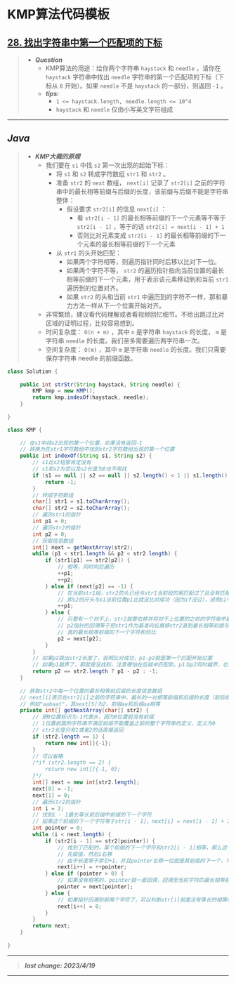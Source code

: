 # KMP算法代码模板

## [28. 找出字符串中第一个匹配项的下标](https://leetcode.cn/problems/find-the-index-of-the-first-occurrence-in-a-string/)

> - ***Question***
>   - KMP算法的用途：给你两个字符串 `haystack` 和 `needle` ，请你在 `haystack` 字符串中找出 `needle` 字符串的第一个匹配项的下标（下标从 `0` 开始）。如果 `needle` 不是 `haystack` 的一部分，则返回 `-1` 。
>   - ***tips:***
>     - `1 <= haystack.length, needle.length <= 10^4`
>     - `haystack` 和 `needle` 仅由小写英文字符组成

---

## *Java*

> - ***KMP大概的原理***
>   - 我们要在 `s1` 中找 `s2` 第一次出现的起始下标：
>     - 将 `s1` 和 `s2` 转成字符数组 `str1` 和 `str2` 。
>     - 准备 `str2` 的 `next` 数组， `next[i]` 记录了 `str2[i]` 之前的字符串中的最长相等前缀与后缀的长度，该前缀与后缀不能是字符串整体：
>       - 假设要求 `str2[i]` 的信息 `next[i]` ：
>         - 看 `str2[i - 1]` 的最长相等前缀的下一个元素等不等于 `str2[i - 1]` ，等于的话 `str2[i] = next[i - 1] + 1`
>         - 否则比对元素变成 `str2[i - 1]` 的最长相等前缀的下一个元素的最长相等前缀的下一个元素
>     - 从 `str1` 的头开始匹配：
>       - 如果两个字符相等，则遍历指针同时后移以比对下一位。
>       - 如果两个字符不等， `str2` 的遍历指针指向当前位置的最长相等前缀的下一个元素，用于表示该元素移动到和当前 `str1` 遍历到的位置对齐。
>       - 如果 `str2` 的头和当前 `str1` 中遍历到的字符不一样，那和暴力方法一样从下一个位置开始对齐。
>   - 非常繁琐，建议看代码理解或者看视频回忆细节。不给出跳过比对区域的证明过程，比较容易想到。
>   - 时间复杂度： `O(n + m)` ，其中 `n` 是字符串 `haystack` 的长度， `m` 是字符串 `needle` 的长度。我们至多需要遍历两字符串一次。
>   - 空间复杂度： `O(m)` ，其中 `m` 是字符串 `needle` 的长度。我们只需要保存字符串 needle 的前缀函数。

```java
class Solution {
    
    public int strStr(String haystack, String needle) {
        KMP kmp = new KMP();
        return kmp.indexOf(haystack, needle);
    }
    
}

class KMP {
    
    // 在s1中找s2出现的第一个位置，如果没有返回-1
    // 转换为在str1字符数组中找到str2字符数组出现的第一个位置
    public int indexOf(String s1, String s2) {
        // s1比s2短那肯定没有
        // s1和s2为空以及s2长度为0也不用找
        if (s1 == null || s2 == null || s2.length() < 1 || s1.length() < s2.length()) {
            return -1;
        }
        // 转成字符数组
        char[] str1 = s1.toCharArray();
        char[] str2 = s2.toCharArray();
        // 遍历str1的指针
        int p1 = 0;
        // 遍历str2的指针
        int p2 = 0;
        // 获取信息数组
        int[] next = getNextArray(str2);
        while (p1 < str1.length && p2 < str2.length) {
            if (str1[p1] == str2[p2]) {
                // 相等，同时向后遍历
                ++p1;
                ++p2;
            } else if (next[p2] == -1) {
                // 在当前str1段，str2的头已经与str1当前段的尾匹配过了且没有匹配上，str1应该拿下一个段来匹配str2
                // 即s2的开头与s1当前位置p1比就没比对成功（因为if没过），说明s1中的s2一定不以当前p1位置开头，直接从下一个位置开始匹配，和暴力法一样
                ++p1;
            } else {
                // 只要有一个对不上，str2就要右移并将对不上位置的之前的字符串中最长前后缀中前缀的下一个字符对准str1中对不上的那个字符
                // p2指针的回溯等于把str1作为基准向右推移str2直到最长相等前缀与当前p1对齐的过程
                // 我的最长相等前缀的下一个字符和你比
                p2 = next[p2];
            }
        }
        // 如果p2跳出str2长度了，说明比对成功，p1-p2就是第一个匹配开始位置
        // 如果p1越界了，那就是没找到，注意哪怕在后缀中匹配到，p1与p2同时越界，也会判断p2==str2.length
        return p2 == str2.length ? p1 - p2 : -1;
    }
    
    // 获取str2中每一个位置的最长相等前后缀的长度信息数组
    // next[i]表示在str2[i]之前的字符串中，最长的一对相等前缀和后缀的长度（前后缀不能包括前面的字符串整体）
    // 例如"aabaat"，其next[5]为2，前缀aa和后缀aa相等
    private int[] getNextArray(char[] str2) {
        // 把0位置标识为-1代表头，因为0位置前没有前缀
        // 1位置前面的字符串不满足前缀不能覆盖之前的整个字符串的定义，定义为0
        // str2长度只有1或者2的话直接返回
        if (str2.length == 1) {
            return new int[]{-1};
        }
        // 可以省略
        /*if (str2.length == 2) {
            return new int[]{-1, 0};
        }*/
        int[] next = new int[str2.length];
        next[0] = -1;
        next[1] = 0;
        // 遍历str2的指针
        int i = 2;
        // 找到i - 1最长等长前后缀中前缀的下一个字符
        // 如果这个前缀的下一个字符等于str[i - 1]，next[i] = next[i - 1] + 1
        int pointer = 0;
        while (i < next.length) {
            if (str2[i - 1] == str2[pointer]) {
                // 找到了匹配的，某个前缀的下一个字符和str2[i - 1]相等，那么这个前缀的长度+1就是str2[i]的最长相等前后缀长度
                // 先赋值，然后i右移
                // 由于长度等于索引+1，并且pointer右移一位就是其前缀的下一个，可以在计算next[i + 1]时被利用，所以++pointer
                next[i++] = ++pointer;
            } else if (pointer > 0) {
                // 如果没有相等的，pointer就一直回溯，回溯至当前字符的最长相等前后缀中前缀的下一个字符
                pointer = next[pointer];
            } else {
                // 如果指针回溯到前两个字符了，可以判断str[i]前面没有等长的相等前缀和后缀
                next[i++] = 0;
            }
        }
        return next;
    }
    
}
```

---

> ***last change: 2023/4/19***

---

